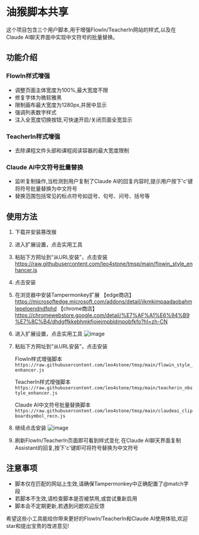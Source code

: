 # 油猴脚本共享

这个项目包含三个用户脚本,用于增强FlowIn/TeacherIn网站的样式,以及在Claude AI聊天界面中实现中文符号的批量替换。

## 功能介绍

### FlowIn样式增强

- 调整页面主体宽度为100%,最大宽度不限
- 修复字体为微软雅黑
- 限制画布最大宽度为1280px,并居中显示
- 强调列表数字样式
- 注入全宽度切换按钮,可快速开启/关闭页面全宽显示

### TeacherIn样式增强 

- 去除课程文件头部和课程阅读容器的最大宽度限制

### Claude AI中文符号批量替换

- 监听复制操作,当检测到用户复制了Claude AI的回复内容时,提示用户按下'c'键将符号批量替换为中文符号
- 替换范围包括常见的标点符号如逗号、句号、问号、括号等

## 使用方法
1. 下载并安装篡改猴
2. 进入扩展设置，点击实用工具
  
3. 粘贴下方网址到“从URL安装”，点击安装
  https://raw.githubusercontent.com/leo4stone/tmsp/main/flowin_style_enhancer.js
4. 点击安装
  
1. 在浏览器中安装Tampermonkey扩展
  【edge商店】https://microsoftedge.microsoft.com/addons/detail/iikmkjmpaadaobahmlepeloendndfphd
  【chrome商店】https://chromewebstore.google.com/detail/%E7%AF%A1%E6%94%B9%E7%8C%B4/dhdgffkkebhmkfjojejmpbldmpobfkfo?hl=zh-CN
2. 进入扩展设置，点击实用工具
   ![image](https://github.com/leo4stone/tmsp/assets/10969261/82356ef7-b8e4-4d21-9e62-5a4b7cf2308c)

3. 粘贴下方网址到“从URL安装”，点击安装
   
   FlowIn样式增强脚本 `https://raw.githubusercontent.com/leo4stone/tmsp/main/flowin_style_enhancer.js`
   
   TeacherIn样式增强脚本 `https://raw.githubusercontent.com/leo4stone/tmsp/main/teacherin_nbstyle_enhancer.js`
   
   Claude AI中文符号批量替换脚本 `https://raw.githubusercontent.com/leo4stone/tmsp/main/claudeai_clipboardsymbol_recn.js`

4. 继续点击安装
  ![image](https://github.com/leo4stone/tmsp/assets/10969261/81b8200d-7a4e-4c13-974f-2757c6a889ee)


5. 刷新FlowIn/TeacherIn页面即可看到样式变化
   在Claude AI聊天界面复制Assistant的回复,按下'c'键即可将符号替换为中文符号

## 注意事项

- 脚本仅在匹配的网站上生效,请确保Tampermonkey中正确配置了@match字段
- 若脚本不生效,请检查脚本是否被禁用,或尝试重新启用
- 脚本会不定期更新,若遇到问题欢迎反馈

希望这些小工具能给你带来更好的FlowIn/TeacherIn和Claude AI使用体验,欢迎star和提出宝贵的改进意见!
